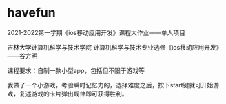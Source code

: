 # havefun
2021-2022第一学期《ios移动应用开发》课程大作业——单人项目

吉林大学计算机科学与技术学院 计算机科学与技术专业选修《ios移动应用开发》——谷方明

课程要求：自制一款小型app，包括但不限于游戏等

我做了一个小游戏，考验瞬时记忆力的，选择难度之后，按下start键就可开始游戏，复述游戏的卡片弹出规律即可获得胜利。
